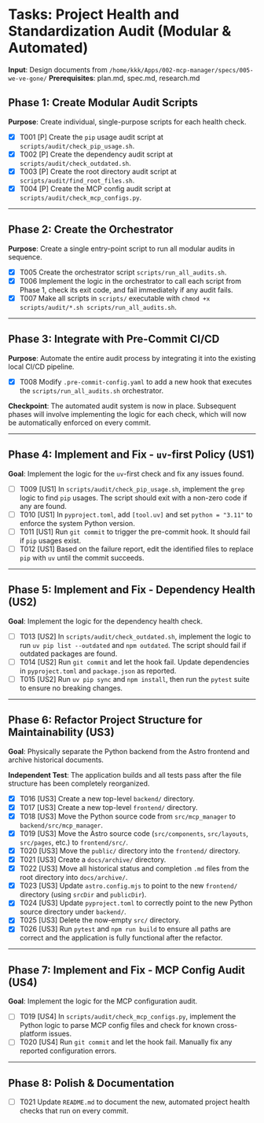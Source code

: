 # Tasks: Project Health and Standardization Audit (Modular & Automated)

**Input**: Design documents from `/home/kkk/Apps/002-mcp-manager/specs/005-we-ve-gone/`
**Prerequisites**: plan.md, spec.md, research.md

## Phase 1: Create Modular Audit Scripts

**Purpose**: Create individual, single-purpose scripts for each health check.

- [x] T001 [P] Create the `pip` usage audit script at `scripts/audit/check_pip_usage.sh`.
- [x] T002 [P] Create the dependency audit script at `scripts/audit/check_outdated.sh`.
- [x] T003 [P] Create the root directory audit script at `scripts/audit/find_root_files.sh`.
- [x] T004 [P] Create the MCP config audit script at `scripts/audit/check_mcp_configs.py`.

---

## Phase 2: Create the Orchestrator

**Purpose**: Create a single entry-point script to run all modular audits in sequence.

- [x] T005 Create the orchestrator script `scripts/run_all_audits.sh`.
- [x] T006 Implement the logic in the orchestrator to call each script from Phase 1, check its exit code, and fail immediately if any audit fails.
- [x] T007 Make all scripts in `scripts/` executable with `chmod +x scripts/audit/*.sh scripts/run_all_audits.sh`.

---

## Phase 3: Integrate with Pre-Commit CI/CD

**Purpose**: Automate the entire audit process by integrating it into the existing local CI/CD pipeline.

- [x] T008 Modify `.pre-commit-config.yaml` to add a new hook that executes the `scripts/run_all_audits.sh` orchestrator.

**Checkpoint**: The automated audit system is now in place. Subsequent phases will involve implementing the logic for each check, which will now be automatically enforced on every commit.

---

## Phase 4: Implement and Fix - `uv`-first Policy (US1)

**Goal**: Implement the logic for the `uv`-first check and fix any issues found.

- [ ] T009 [US1] In `scripts/audit/check_pip_usage.sh`, implement the `grep` logic to find `pip` usages. The script should exit with a non-zero code if any are found.
- [ ] T010 [US1] In `pyproject.toml`, add `[tool.uv]` and set `python = "3.11"` to enforce the system Python version.
- [ ] T011 [US1] Run `git commit` to trigger the pre-commit hook. It should fail if `pip` usages exist.
- [ ] T012 [US1] Based on the failure report, edit the identified files to replace `pip` with `uv` until the commit succeeds.

---

## Phase 5: Implement and Fix - Dependency Health (US2)

**Goal**: Implement the logic for the dependency health check.

- [ ] T013 [US2] In `scripts/audit/check_outdated.sh`, implement the logic to run `uv pip list --outdated` and `npm outdated`. The script should fail if outdated packages are found.
- [ ] T014 [US2] Run `git commit` and let the hook fail. Update dependencies in `pyproject.toml` and `package.json` as reported.
- [ ] T015 [US2] Run `uv pip sync` and `npm install`, then run the `pytest` suite to ensure no breaking changes.

---

## Phase 6: Refactor Project Structure for Maintainability (US3)

**Goal**: Physically separate the Python backend from the Astro frontend and archive historical documents.

**Independent Test**: The application builds and all tests pass after the file structure has been completely reorganized.

- [x] T016 [US3] Create a new top-level `backend/` directory.
- [x] T017 [US3] Create a new top-level `frontend/` directory.
- [x] T018 [US3] Move the Python source code from `src/mcp_manager` to `backend/src/mcp_manager`.
- [x] T019 [US3] Move the Astro source code (`src/components`, `src/layouts`, `src/pages`, etc.) to `frontend/src/`.
- [x] T020 [US3] Move the `public/` directory into the `frontend/` directory.
- [x] T021 [US3] Create a `docs/archive/` directory.
- [x] T022 [US3] Move all historical status and completion `.md` files from the root directory into `docs/archive/`.
- [x] T023 [US3] Update `astro.config.mjs` to point to the new `frontend/` directory (using `srcDir` and `publicDir`).
- [x] T024 [US3] Update `pyproject.toml` to correctly point to the new Python source directory under `backend/`.
- [x] T025 [US3] Delete the now-empty `src/` directory.
- [x] T026 [US3] Run `pytest` and `npm run build` to ensure all paths are correct and the application is fully functional after the refactor.

---

## Phase 7: Implement and Fix - MCP Config Audit (US4)

**Goal**: Implement the logic for the MCP configuration audit.

- [ ] T019 [US4] In `scripts/audit/check_mcp_configs.py`, implement the Python logic to parse MCP config files and check for known cross-platform issues.
- [ ] T020 [US4] Run `git commit` and let the hook fail. Manually fix any reported configuration errors.

---

## Phase 8: Polish & Documentation

- [ ] T021 Update `README.md` to document the new, automated project health checks that run on every commit.
